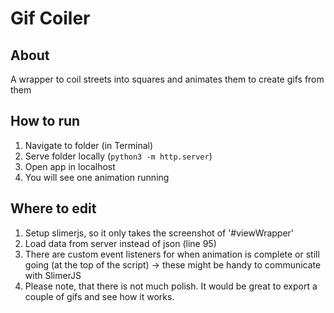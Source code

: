 # Gif Coiler

## About
A wrapper to coil streets into squares and animates them to create gifs from them

## How to run
1. Navigate to folder (in Terminal)
2. Serve folder locally (`python3 -m http.server`)
3. Open app in localhost
4. You will see one animation running

## Where to edit
1. Setup slimerjs, so it only takes the screenshot of '#viewWrapper'
2. Load data from server instead of json (line 95)
3. There are custom event listeners for when animation is complete or still going (at the top of the script) -> these might be handy to communicate with SlimerJS
4. Please note, that there is not much polish. It would be great to export a couple of gifs and see how it works.